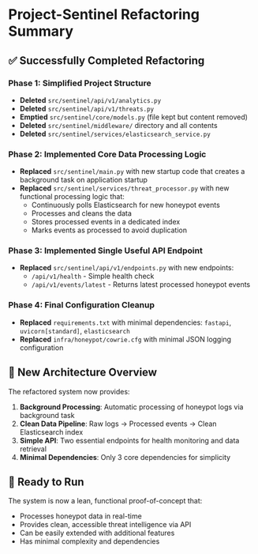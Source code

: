 # Project-Sentinel Refactoring Summary

## ✅ Successfully Completed Refactoring

### Phase 1: Simplified Project Structure
- **Deleted** `src/sentinel/api/v1/analytics.py`
- **Deleted** `src/sentinel/api/v1/threats.py`
- **Emptied** `src/sentinel/core/models.py` (file kept but content removed)
- **Deleted** `src/sentinel/middleware/` directory and all contents
- **Deleted** `src/sentinel/services/elasticsearch_service.py`

### Phase 2: Implemented Core Data Processing Logic
- **Replaced** `src/sentinel/main.py` with new startup code that creates a background task on application startup
- **Replaced** `src/sentinel/services/threat_processor.py` with new functional processing logic that:
  - Continuously polls Elasticsearch for new honeypot events
  - Processes and cleans the data
  - Stores processed events in a dedicated index
  - Marks events as processed to avoid duplication

### Phase 3: Implemented Single Useful API Endpoint
- **Replaced** `src/sentinel/api/v1/endpoints.py` with new endpoints:
  - `/api/v1/health` - Simple health check
  - `/api/v1/events/latest` - Returns latest processed honeypot events

### Phase 4: Final Configuration Cleanup
- **Replaced** `requirements.txt` with minimal dependencies: `fastapi`, `uvicorn[standard]`, `elasticsearch`
- **Replaced** `infra/honeypot/cowrie.cfg` with minimal JSON logging configuration

## 🎯 New Architecture Overview

The refactored system now provides:
1. **Background Processing**: Automatic processing of honeypot logs via background task
2. **Clean Data Pipeline**: Raw logs → Processed events → Clean Elasticsearch index
3. **Simple API**: Two essential endpoints for health monitoring and data retrieval
4. **Minimal Dependencies**: Only 3 core dependencies for simplicity

## 🚀 Ready to Run

The system is now a lean, functional proof-of-concept that:
- Processes honeypot data in real-time
- Provides clean, accessible threat intelligence via API
- Can be easily extended with additional features
- Has minimal complexity and dependencies
